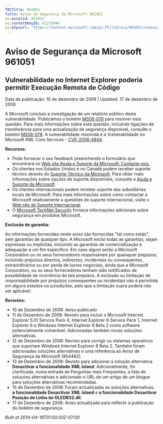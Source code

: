 ```yaml
---
TOCTitle: 961051
Title: Aviso de Segurança da Microsoft 961051
ms:assetid: 961051
ms:contentKeyID: 61233944
ms:mtpsurl: 'https://technet.microsoft.com/pt-PT/library/961051(v=Security.10)'
---
```




Aviso de Segurança da Microsoft 961051
======================================

Vulnerabilidade no Internet Explorer poderia permitir Execução Remota de Código
-------------------------------------------------------------------------------

Data de publicação: 10 de dezembro de 2008 | Updated: 17 de dezembro de 2008

A Microsoft concluiu a investigação de um relatório público desta vulnerabilidade. Publicámos o boletim [MS08-078](http://www.microsoft.com/portugal/technet/seguranca/boletins/ms08-078.mspx) para resolver esta questão. Para mais informações sobre esta questão, incluindo ligações de transferência para uma actualização de segurança disponível, consulte o boletim [MS08-078](http://www.microsoft.com/portugal/technet/seguranca/boletins/ms08-078.mspx). A vulnerabilidade resolvida é a Vulnerabilidade no Microsoft XML Core Services - [CVE-2008-4844](http://www.cve.mitre.org/cgi-bin/cvename.cgi?name=cve-2008-4844).

**Recursos:**

-   Pode fornecer o seu feedback preenchendo o formulário que encontrará no [Web site Ajuda e Suporte da Microsoft: Contacte-nos.](https://support.microsoft.com/common/survey.aspx?scid=sw;en;1257&amp;showpage=1&amp;ws=technet&amp;sd=tech)
-   Os clientes nos Estados Unidos e no Canadá podem receber suporte técnico através do [Suporte Técnico da Microsoft](http://go.microsoft.com/fwlink/?linkid=21131). Para obter mais informações sobre opções de suporte disponíveis, consulte a [Ajuda e Suporte da Microsoft](http://support.microsoft.com/ln=pt-pt).
-   Os clientes internacionais podem receber suporte das subsidiárias locais da Microsoft. Para mais informações sobre como contactar a Microsoft relativamente a questões de suporte internacional, visite o [Web site de Suporte Internacional](http://go.microsoft.com/fwlink/?linkid=21155).
-   O [Microsoft TechNet Security](http://go.microsoft.com/fwlink/?linkid=21132) fornece informações adicionais sobre segurança em produtos Microsoft.

**Exclusão de garantia:**

As informações fornecidas neste aviso são fornecidas "tal como estão", sem garantias de qualquer tipo. A Microsoft exclui todas as garantias, sejam expressas ou implícitas, incluindo as garantias de comercialização e adequação a um fim específico. Em caso algum serão a Microsoft Corporation ou os seus fornecedores responsáveis por quaisquer prejuízos, incluindo prejuízos directos, indirectos, incidentais ou consequentes, extraordinários ou por perda de lucros negociais, ainda que a Microsoft Corporation, ou os seus fornecedores tenham sido notificados da possibilidade de ocorrência de tais prejuízos. A exclusão ou limitação de responsabilidade por prejuízos consequentes ou incidentais não é permitida em alguns estados ou jurisdições, pelo que a limitação supra poderá não ser aplicável.

**Revisões:**

-   10 de Dezembro de 2008: Aviso publicado
-   11 de Dezembro de 2008: Revisto para incluir o Microsoft Internet Explorer 5.01 Service Pack 4, Internet Explorer 6 Service Pack 1, Internet Explorer 6 e Windows Internet Explorer 8 Beta 2 como software potencialmente vulnerável. Adicionadas também novas soluções alternativas.
-   12 de Dezembro de 2008: Revisto para corrigir os sistemas operativos que suportam Windows Internet Explorer 8 Beta 2. Também foram adicionadas soluções alternativas e uma referência ao Aviso de Segurança da Microsoft (954462).
-   13 de Dezembro de 2008: Revisto para adicionar a solução alternativa **Desactivar a funcionalidade XML Island**. Adicionalmente, foi clarificada, numa entrada de Perguntas mais Frequentes, a lista de soluções alternativas e adicionado o URL de um artigo de um blogue para soluções alternativas recomendadas.
-   15 de Dezembro de 2008: Foram actualizadas as soluções alternativas, **a funcionalidade Desactivar XML Island** e **a funcionalidade Desactivar Posição de Linha do OLEDB32.dll**.
-   17 de Dezembro de 2008: Aviso actualizado para reflectir a publicação do boletim de segurança.

*Built at 2014-04-18T01:50:00Z-07:00*
